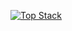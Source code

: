 


[![Top Stack](https://widget.realdeveloper.pro/api/top?stack=Java,Vue.js,PostgrSQL)](https://github.com/ouroboros-t)

<!---
[![Badge](https://widget.realdeveloper.pro/api/badge?title=Languages&badges=JavaScript,Vue.js,Java)](https://github.com/ouroboros-t)
--->



<!---
ouroboros-t/ouroboros-t is a ✨ special ✨ repository because its `README.md` (this file) appears on your GitHub profile.
You can click the Preview link to take a look at your changes.
--->
